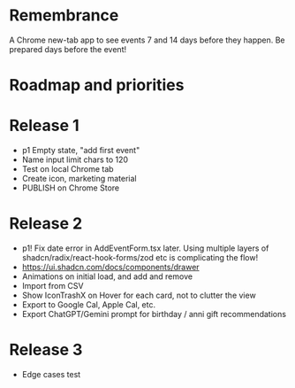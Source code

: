 # Remembrance

A Chrome new-tab app to see events 7 and 14 days before they happen. Be prepared days before the event!

# Roadmap and priorities

# Release 1

- p1 Empty state, "add first event"
- Name input limit chars to 120
- Test on local Chrome tab
- Create icon, marketing material
- PUBLISH on Chrome Store

# Release 2

- p1! Fix date error in AddEventForm.tsx later. Using multiple layers of shadcn/radix/react-hook-forms/zod etc is complicating the flow!
- https://ui.shadcn.com/docs/components/drawer
- Animations on initial load, and add and remove
- Import from CSV
- Show IconTrashX on Hover for each card, not to clutter the view
- Export to Google Cal, Apple Cal, etc.
- Export ChatGPT/Gemini prompt for birthday / anni gift recommendations

# Release 3

- Edge cases test
